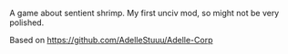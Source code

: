 A game about sentient shrimp.
My first unciv mod, so might not be very polished.

Based on https://github.com/AdelleStuuu/Adelle-Corp
